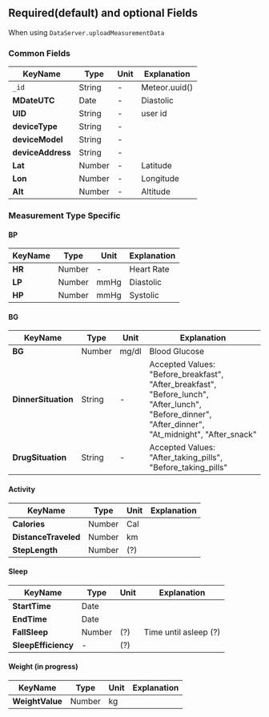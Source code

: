 
## Required(default) and optional Fields 
When using `DataServer.uploadMeasurementData`

### Common Fields
| KeyName       | Type        | Unit  | Explanation  
| ------------- |-------------| ----- | ----------- 
| `_id`              | String      | -     | Meteor.uuid()  
| __MDateUTC__       | Date        | -     | Diastolic
| __UID__            | String      | -     | user id
| __deviceType__     | String      | -     |  
| __deviceModel__    | String      | -     |  
| __deviceAddress__  | String      | -     |  
| __Lat__            | Number      | -     | Latitude
| __Lon__            | Number      | -     | Longitude
| __Alt__            | Number      | -     | Altitude


### Measurement Type Specific
#### BP

| KeyName     | Type        | Unit  | Explanation  
| ----------- |-------------| ----- | ----------- 
| __HR__      | Number      | -     | Heart Rate  
| __LP__      | Number      | mmHg  | Diastolic
| __HP__      | Number      | mmHg  | Systolic


#### BG
| KeyName             | Type        | Unit  | Explanation  
| -------------       |-------------| ----- | ----------- 
| __BG__              | Number      | mg/dl | Blood Glucose
| __DinnerSituation__ | String      | -     | Accepted Values: "Before_breakfast", "After_breakfast", "Before_lunch", "After_lunch", "Before_dinner", "After_dinner", "At_midnight", "After_snack"
| __DrugSituation__   | String      | -     | Accepted Values: "After_taking_pills", "Before_taking_pills"


#### Activity
| KeyName              | Type        | Unit  | Explanation  
| -------------        |-------------| ----- | ----------- 
| __Calories__         | Number      | Cal   |  
| __DistanceTraveled__ | Number      | km    | 
| __StepLength__       | Number      | (?)   | 


#### Sleep
| KeyName             | Type        | Unit  | Explanation  
| -------------       |-------------| ----- | ----------- 
| __StartTime__       | Date        |       |  
| __EndTime__         | Date        |       | 
| __FallSleep__       | Number      | (?)   | Time until asleep (?)
| __SleepEfficiency__ | -           | (?)   | 


#### Weight (in progress)
| KeyName             | Type        | Unit  | Explanation  
| -------------       |-------------| ----- | ----------- 
| __WeightValue__     | Number      | kg    |  

